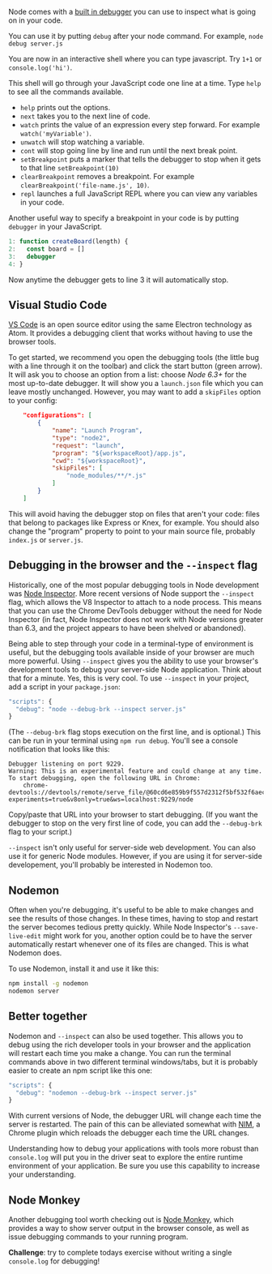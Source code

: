 Node comes with a [built in debugger](https://nodejs.org/api/debugger.html) you can use to inspect what is going on in your code.

You can use it by putting `debug` after your node command. For example, `node debug server.js`

You are now in an interactive shell where you can type javascript. Try `1+1` or `console.log('hi')`.

This shell will go through your JavaScript code one line at a time. Type `help` to see all the commands available.

* `help` prints out the options.
* `next` takes you to the next line of code.
* `watch` prints the value of an expression every step forward. For example `watch('myVariable')`.
* `unwatch` will stop watching a variable.
* `cont` will stop going line by line and run until the next break point.
* `setBreakpoint` puts a marker that tells the debugger to stop when it gets to that line `setBreakpoint(10)`
* `clearBreakpoint` removes a breakpoint. For example `clearBreakpoint('file-name.js', 10)`.
* `repl` launches a full JavaScript REPL where you can view any variables in your code.

Another useful way to specify a breakpoint in your code is by putting `debugger` in your JavaScript.

```js
1: function createBoard(length) {
2:   const board = []
3:   debugger
4: }
```

Now anytime the debugger gets to line 3 it will automatically stop.


## Visual Studio Code

[VS Code](https://code.visualstudio.com) is an open source editor using the same Electron technology as Atom. It provides a debugging client that works without having to use the browser tools.

To get started, we recommend you open the debugging tools (the little bug with a line through it on the toolbar) and click the start button (green arrow). It will ask you to choose an option from a list: choose _Node 6.3+_ for the most up-to-date debugger. It will show you a `launch.json` file which you can leave mostly unchanged. However, you may want to add a `skipFiles` option to your config:

```json
    "configurations": [
        {
            "name": "Launch Program",
            "type": "node2",
            "request": "launch",
            "program": "${workspaceRoot}/app.js",
            "cwd": "${workspaceRoot}",
            "skipFiles": [
                "node_modules/**/*.js"
            ]
        }
    ]
```

This will avoid having the debugger stop on files that aren't your code: files that belong to packages like Express or Knex, for example. You should also change the "program" property to point to your main source file, probably `index.js` or `server.js`.


## Debugging in the browser and the `--inspect` flag

Historically, one of the most popular debugging tools in Node development was [Node Inspector](https://github.com/node-inspector/node-inspector). More recent versions of Node support the `--inspect` flag, which allows the V8 Inspector to attach to a node process. This means that you can use the Chrome DevTools debugger without the need for Node Inspector (in fact, Node Inspector does not work with Node versions greater than 6.3, and the project appears to have been shelved or abandoned).

Being able to step through your code in a terminal-type of environment is useful, but the debugging tools available inside of your browser are much more powerful. Using `--inspect` gives you the ability to use your browser's development tools to debug your server-side Node application. Think about that for a minute. Yes, this is very cool. To use `--inspect` in your project, add a script in your `package.json`:

```js
"scripts": {
  "debug": "node --debug-brk --inspect server.js"
}
```

(The `--debug-brk` flag stops execution on the first line, and is optional.) This can be run in your terminal using `npm run debug`. You'll see a console notification that looks like this:

```
Debugger listening on port 9229.
Warning: This is an experimental feature and could change at any time.
To start debugging, open the following URL in Chrome:
    chrome-devtools://devtools/remote/serve_file/@60cd6e859b9f557d2312f5bf532f6aec5f284980/inspector.html?experiments=true&v8only=true&ws=localhost:9229/node
```

Copy/paste that URL into your browser to start debugging. (If you want the debugger to stop on the very first line of code, you can add the `--debug-brk` flag to your script.)

`--inspect` isn't only useful for server-side web development. You can also use it for generic Node modules. However, if you are using it for server-side developement, you'll probably be interested in Nodemon too.


## Nodemon

Often when you're debugging, it's useful to be able to make changes and see the results of those changes. In these times, having to stop and restart the server becomes tedious pretty quickly. While Node Inspector's `--save-live-edit` might work for you, another option could be to have the server automatically restart whenever one of its files are changed. This is what Nodemon does.

To use Nodemon, install it and use it like this:

```sh
npm install -g nodemon
nodemon server
```


## Better together

Nodemon and `--inspect` can also be used together. This allows you to debug using the rich developer tools in your browser and the application will restart each time you make a change. You can run the terminal commands above in two different terminal windows/tabs, but it is probably easier to create an npm script like this one:

```js
"scripts": {
  "debug": "nodemon --debug-brk --inspect server.js"
}
```

With current versions of Node, the debugger URL will change each time the server is restarted. The pain of this can be alleviated somewhat with [NIM](https://chrome.google.com/webstore/detail/nim/gnhhdgbaldcilmgcpfddgdbkhjohddkj), a Chrome plugin which reloads the debugger each time the URL changes. 

Understanding how to debug your applications with tools more robust than `console.log` will put you in the driver seat to explore the entire runtime environment of your application. Be sure you use this capability to increase your understanding.


## Node Monkey

Another debugging tool worth checking out is [Node Monkey](https://github.com/jwarkentin/node-monkey), which provides a way to show server output in the browser console, as well as issue debugging commands to your running program.


**Challenge**: try to complete todays exercise without writing a single `console.log` for debugging!

